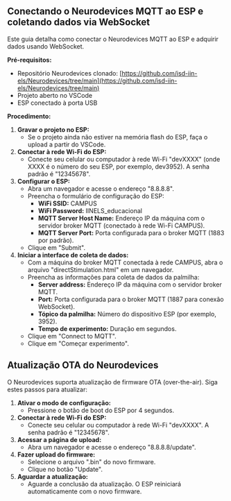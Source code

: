 ## Conectando o Neurodevices MQTT ao ESP e coletando dados via WebSocket

Este guia detalha como conectar o Neurodevices MQTT ao ESP e adquirir dados usando WebSocket.

**Pré-requisitos:**

* Repositório Neurodevices clonado: [https://github.com/isd-iin-els/Neurodevices/tree/main](https://github.com/isd-iin-els/Neurodevices/tree/main)
* Projeto aberto no VSCode
* ESP conectado à porta USB

**Procedimento:**

1. **Gravar o projeto no ESP:**
   - Se o projeto ainda não estiver na memória flash do ESP, faça o upload a partir do VSCode.
2. **Conectar à rede Wi-Fi do ESP:**
   - Conecte seu celular ou computador à rede Wi-Fi "devXXXX" (onde XXXX é o número do seu ESP, por exemplo, dev3952). A senha padrão é "12345678".
3. **Configurar o ESP:**
   - Abra um navegador e acesse o endereço "8.8.8.8".
   - Preencha o formulário de configuração do ESP:
     - **WiFi SSID:** CAMPUS
     - **WiFi Password:** IINELS_educacional
     - **MQTT Server Host Name:** Endereço IP da máquina com o servidor broker MQTT (conectado à rede Wi-Fi CAMPUS).
     - **MQTT Server Port:** Porta configurada para o broker MQTT (1883 por padrão).
   - Clique em "Submit".
4. **Iniciar a interface de coleta de dados:**
   - Com a máquina do broker MQTT conectada à rede CAMPUS, abra o arquivo "directStimulation.html" em um navegador.
   - Preencha as informações para coleta de dados da palmilha:
     - **Server address:** Endereço IP da máquina com o servidor broker MQTT.
     - **Port:** Porta configurada para o broker MQTT (1887 para conexão WebSocket).
     - **Tópico da palmilha:** Número do dispositivo ESP (por exemplo, 3952).
     - **Tempo de experimento:** Duração em segundos.
   - Clique em "Connect to MQTT".
   - Clique em "Começar experimento".

## Atualização OTA do Neurodevices

O Neurodevices suporta atualização de firmware OTA (over-the-air). Siga estes passos para atualizar:

1. **Ativar o modo de configuração:**
   - Pressione o botão de boot do ESP por 4 segundos.
2. **Conectar à rede Wi-Fi do ESP:**
   - Conecte seu celular ou computador à rede Wi-Fi "devXXXX". A senha padrão é "12345678".
3. **Acessar a página de upload:**
   - Abra um navegador e acesse o endereço "8.8.8.8/update".
4. **Fazer upload do firmware:**
   - Selecione o arquivo ".bin" do novo firmware.
   - Clique no botão "Update".
5. **Aguardar a atualização:**
   - Aguarde a conclusão da atualização. O ESP reiniciará automaticamente com o novo firmware.
